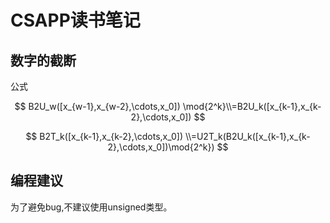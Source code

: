 # CSAPP读书笔记

## 数字的截断

公式

$$
B2U_w([x_{w-1},x_{w-2},\cdots,x_0]) \mod{2^k}\\=B2U_k([x_{k-1},x_{k-2},\cdots,x_0])
$$

$$
B2T_k([x_{k-1},x_{k-2},\cdots,x_0]) \\=U2T_k(B2U_k([x_{k-1},x_{k-2},\cdots,x_0])\mod{2^k})
$$

## 编程建议

为了避免bug,不建议使用unsigned类型。
